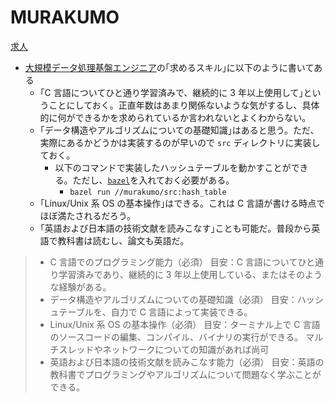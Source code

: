 # MURAKUMO

[求人](https://www.murakumo-tech.jp/recruitment-partnerships/engineer.html)

- [大規模データ処理基盤エンジニア](https://www.murakumo-tech.jp/recruitment-partnerships/engineer-1.html)の｢求めるスキル｣に以下のように書いてある
  - ｢C 言語についてひと通り学習済みで、継続的に 3 年以上使用して｣ということにしておく。正直年数はあまり関係ないような気がするし、具体的に何ができるかを求められているか言われないとよくわからない。
  - ｢データ構造やアルゴリズムについての基礎知識｣はあると思う。ただ、実際にあるかどうかは実装するのが早いので `src` ディレクトリに実装しておく。
    - 以下のコマンドで実装したハッシュテーブルを動かすことができる。ただし、[`bazel`](https://www.bazel.build/)を入れておく必要がある。
      - `bazel run //murakumo/src:hash_table`
  - ｢Linux/Unix 系 OS の基本操作｣はできる。これは C 言語が書ける時点でほぼ満たされるだろう。
  - ｢英語および日本語の技術文献を読みこなす｣ことも可能だ。普段から英語で教科書は読むし、論文も英語だ。

> - C 言語でのプログラミング能力（必須）
>   目安：C 言語についてひと通り学習済みであり、継続的に 3 年以上使用している、またはそのような経験がある。
> - データ構造やアルゴリズムについての基礎知識（必須）
>   目安：ハッシュテーブルを、自力で C 言語によって実装できる。
> - Linux/Unix 系 OS の基本操作（必須）
>   目安：ターミナル上で C 言語のソースコードの編集、コンパイル、バイナリの実行ができる。
>   マルチスレッドやネットワークについての知識があれば尚可
> - 英語および日本語の技術文献を読みこなす能力（必須）
>   目安：英語の教科書でプログラミングやアルゴリズムについて問題なく学ぶことができる。
